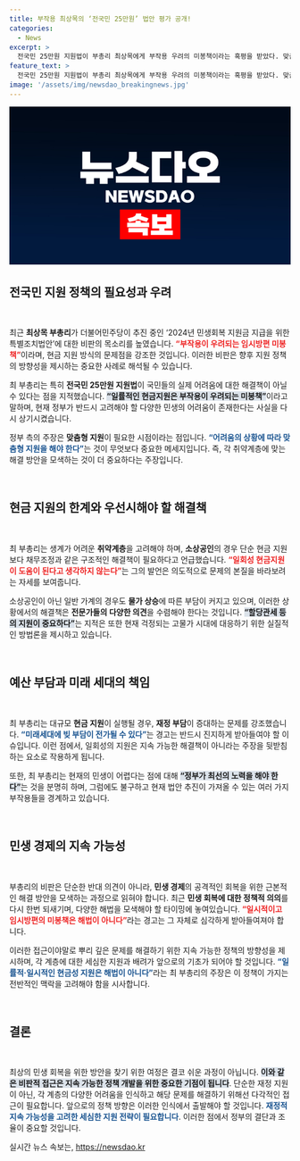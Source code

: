 ```yaml
---
title: 부작용 최상목의 ‘전국민 25만원’ 법안 평가 공개!
categories:
  - News
excerpt: >
  전국민 25만원 지원법이 부총리 최상목에게 부작용 우려의 미봉책이라는 혹평을 받았다. 맞춤형 지원 필요성 강조, 과연 민생 회복의 해법은 무엇일까? 클릭하여 자세한 내용을 확인하세요!
feature_text: >
  전국민 25만원 지원법이 부총리 최상목에게 부작용 우려의 미봉책이라는 혹평을 받았다. 맞춤형 지원 필요성 강조, 과연 민생 회복의 해법은 무엇일까? 클릭하여 자세한 내용을 확인하세요!
image: '/assets/img/newsdao_breakingnews.jpg'
---
```


<p><img src="/assets/img/newsdao_breakingnews.jpg" alt="ranknews 속보" /></p>

<h2 data-ke-size="size26">전국민 지원 정책의 필요성과 우려</h2>

<p data-ke-size="size16">&nbsp;</p>  

<p>최근 <strong>최상목 부총리</strong>가 더불어민주당이 추진 중인 ‘2024년 민생회복 지원금 지급을 위한 특별조치법안’에 대한 비판의 목소리를 높였습니다. <b><span style="color: #ee2323;">“부작용이 우려되는 임시방편 미봉책”</span></b>이라며, 현금 지원 방식의 문제점을 강조한 것입니다. 이러한 비판은 향후 지원 정책의 방향성을 제시하는 중요한 사례로 해석될 수 있습니다.  </p>

<p>최 부총리는 특히 <strong>전국민 25만원 지원법</strong>이 국민들의 실제 어려움에 대한 해결책이 아닐 수 있다는 점을 지적했습니다. <b><span style="background-color: #21538527;">“일률적인 현금지원은 부작용이 우려되는 미봉책”</span></b>이라고 말하며, 현재 정부가 반드시 고려해야 할 다양한 민생의 어려움이 존재한다는 사실을 다시 상기시켰습니다.  </p>

<p>정부 측의 주장은 <strong>맞춤형 지원</strong>이 필요한 시점이라는 점입니다. <b><span style="color: #1a5490;">“어려움의 상황에 따라 맞춤형 지원을 해야 한다”</span></b>는 것이 무엇보다 중요한 메세지입니다. 즉, 각 취약계층에 맞는 해결 방안을 모색하는 것이 더 중요하다는 주장입니다.  </p>

<p data-ke-size="size16">&nbsp;</p>  

<h2 data-ke-size="size26">현금 지원의 한계와 우선시해야 할 해결책</h2>

<p data-ke-size="size16">&nbsp;</p>  

<p>최 부총리는 생계가 어려운 <b>취약계층</b>을 고려해야 하며, <b>소상공인</b>의 경우 단순 현금 지원보다 채무조정과 같은 구조적인 해결책이 필요하다고 언급했습니다. <b><span style="color: #ee2323;">“일회성 현금지원이 도움이 된다고 생각하지 않는다”</span></b>는 그의 발언은 의도적으로 문제의 본질을 바라보려는 자세를 보여줍니다.  </p>

<p>소상공인이 아닌 일반 가계의 경우도 <b>물가 상승</b>에 따른 부담이 커지고 있으며, 이러한 상황에서의 해결책은 <strong>전문가들의 다양한 의견</strong>을 수렴해야 한다는 것입니다. <b><span style="background-color: #21538527;">“할당관세 등의 지원이 중요하다”</span></b>는 지적은 또한 현재 걱정되는 고물가 시대에 대응하기 위한 실질적인 방법론을 제시하고 있습니다.  </p>

<p data-ke-size="size16">&nbsp;</p>  

<h2 data-ke-size="size26">예산 부담과 미래 세대의 책임</h2>

<p data-ke-size="size16">&nbsp;</p>  

<p>최 부총리는 대규모 <b>현금 지원</b>이 실행될 경우, <b>재정 부담</b>이 증대하는 문제를 강조했습니다. <b><span style="color: #1a5490;">“미래세대에 빚 부담이 전가될 수 있다”</span></b>는 경고는 반드시 진지하게 받아들여야 할 이슈입니다. 이런 점에서, 일회성의 지원은 지속 가능한 해결책이 아니라는 주장을 뒷받침하는 요소로 작용하게 됩니다.  </p>

<p>또한, 최 부총리는 현재의 민생이 어렵다는 점에 대해 <b><span style="background-color: #21538527;">“정부가 최선의 노력을 해야 한다”</span></b>는 것을 분명히 하며, 그럼에도 불구하고 현재 법안 추진이 가져올 수 있는 여러 가지 부작용들을 경계하고 있습니다.  </p>

<p data-ke-size="size16">&nbsp;</p>  

<h2 data-ke-size="size26">민생 경제의 지속 가능성</h2>

<p data-ke-size="size16">&nbsp;</p>  

<p>부총리의 비판은 단순한 반대 의견이 아니라, <b>민생 경제</b>의 공격적인 회복을 위한 근본적인 해결 방안을 모색하는 과정으로 읽혀야 합니다. 최근 <strong>민생 회복에 대한 정책적 의의</strong>를 다시 한번 되새기며, 다양한 해법을 모색해야 할 타이밍에 놓여있습니다. <b><span style="color: #ee2323;">“일시적이고 임시방편의 미봉책은 해법이 아니다”</span></b>라는 경고는 그 자체로 심각하게 받아들여져야 합니다.  </p>

<p>이러한 접근이야말로 뿌리 깊은 문제를 해결하기 위한 지속 가능한 정책의 방향성을 제시하며, 각 계층에 대한 세심한 지원과 배려가 앞으로의 기초가 되어야 할 것입니다. <b><span style="color: #1a5490;">“일률적·일시적인 현금성 지원은 해법이 아니다”</span></b>라는 최 부총리의 주장은 이 정책이 가지는 전반적인 맥락을 고려해야 함을 시사합니다.  </p>

<p data-ke-size="size16">&nbsp;</p>  

<h2 data-ke-size="size26">결론</h2>

<p data-ke-size="size16">&nbsp;</p>  

<p>최상의 민생 회복을 위한 방안을 찾기 위한 여정은 결코 쉬운 과정이 아닙니다. <b><span style="background-color: #21538527;">이와 같은 비판적 접근은 지속 가능한 정책 개발을 위한 중요한 기점이 됩니다</span></b>. 단순한 재정 지원이 아닌, 각 계층의 다양한 어려움을 인식하고 해당 문제를 해결하기 위해선 다각적인 접근이 필요합니다. 앞으로의 정책 방향은 이러한 인식에서 출발해야 할 것입니다. <b><span style="color: #1a5490;">재정적 지속 가능성을 고려한 세심한 지원 전략이 필요합니다</span></b>. 이러한 점에서 정부의 결단과 조율이 중요할 것입니다.</p>
실시간 뉴스 속보는, <a href="https://newsdao.kr" rel="dofollow">https://newsdao.kr</a>



